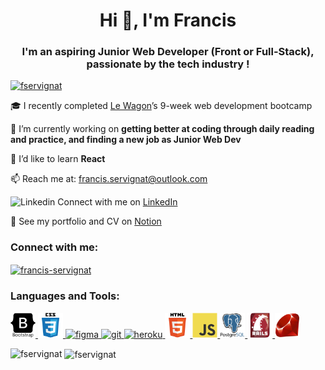 <h1 align="center">Hi 👋, I'm Francis</h1>
<h3 align="center">I'm an aspiring Junior Web Developer (Front or Full-Stack), passionate by the tech industry !</h3>

<p align="left"> <a href="https://github.com/ryo-ma/github-profile-trophy"><img src="https://github-profile-trophy.vercel.app/?username=fservignat" alt="fservignat" /></a> </p>

🎓 I recently completed [Le Wagon](https://www.lewagon.com)’s 9-week web development bootcamp

🔭 I’m currently working on **getting better at coding through daily reading and practice, and finding a new job as Junior Web Dev**

🌱 I’d like to learn **React**

📫 Reach me at: francis.servignat@outlook.com

![Linkedin](https://raw.githubusercontent.com/rahuldkjain/github-profile-readme-generator/master/src/images/icons/Social/linked-in-alt.svg) Connect with me on [LinkedIn](https://www.linkedin.com/in/francis-servignat)

💼 See my portfolio and CV on [Notion](https://www.notion.so/Francis-Servignat-Portfolio-aed4419eddc54fc19ae6a5481b4dee8e)

<h3 align="left">Connect with me:</h3>
<p align="left">
<a href="https://linkedin.com/in/francis-servignat" target="blank"><img align="center" src="https://raw.githubusercontent.com/rahuldkjain/github-profile-readme-generator/master/src/images/icons/Social/linked-in-alt.svg" alt="francis-servignat" height="30" width="40" /></a>
</p>

<h3 align="left">Languages and Tools:</h3>
<p align="left"> <a href="https://getbootstrap.com" target="_blank" rel="noreferrer"> <img src="https://raw.githubusercontent.com/devicons/devicon/master/icons/bootstrap/bootstrap-plain-wordmark.svg" alt="bootstrap" width="40" height="40"/> </a> <a href="https://www.w3schools.com/css/" target="_blank" rel="noreferrer"> <img src="https://raw.githubusercontent.com/devicons/devicon/master/icons/css3/css3-original-wordmark.svg" alt="css3" width="40" height="40"/> </a> <a href="https://www.figma.com/" target="_blank" rel="noreferrer"> <img src="https://www.vectorlogo.zone/logos/figma/figma-icon.svg" alt="figma" width="40" height="40"/> </a> <a href="https://git-scm.com/" target="_blank" rel="noreferrer"> <img src="https://www.vectorlogo.zone/logos/git-scm/git-scm-icon.svg" alt="git" width="40" height="40"/> </a> <a href="https://heroku.com" target="_blank" rel="noreferrer"> <img src="https://www.vectorlogo.zone/logos/heroku/heroku-icon.svg" alt="heroku" width="40" height="40"/> </a> <a href="https://www.w3.org/html/" target="_blank" rel="noreferrer"> <img src="https://raw.githubusercontent.com/devicons/devicon/master/icons/html5/html5-original-wordmark.svg" alt="html5" width="40" height="40"/> </a> <a href="https://developer.mozilla.org/en-US/docs/Web/JavaScript" target="_blank" rel="noreferrer"> <img src="https://raw.githubusercontent.com/devicons/devicon/master/icons/javascript/javascript-original.svg" alt="javascript" width="40" height="40"/> </a> <a href="https://www.postgresql.org" target="_blank" rel="noreferrer"> <img src="https://raw.githubusercontent.com/devicons/devicon/master/icons/postgresql/postgresql-original-wordmark.svg" alt="postgresql" width="40" height="40"/> </a> <a href="https://rubyonrails.org" target="_blank" rel="noreferrer"> <img src="https://raw.githubusercontent.com/devicons/devicon/master/icons/rails/rails-original-wordmark.svg" alt="rails" width="40" height="40"/> </a> <a href="https://www.ruby-lang.org/en/" target="_blank" rel="noreferrer"> <img src="https://raw.githubusercontent.com/devicons/devicon/master/icons/ruby/ruby-original.svg" alt="ruby" width="40" height="40"/> </a> </p>

<p><img align="left" src="https://github-readme-stats.vercel.app/api/top-langs?username=fservignat&show_icons=true&theme=synthwave&title_color=12af25&text_color=000000&bg_color=e6e6e6&hide_border=true&locale=en&layout=compact" alt="fservignat" /></p>

<p>&nbsp;<img align="center" src="https://github-readme-stats.vercel.app/api?username=fservignat&show_icons=true&theme=tokyonight&title_color=10219d&text_color=000000&bg_color=e6e6e6&hide_border=true&locale=en" alt="fservignat" /></p>
